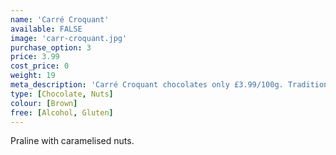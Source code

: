 ```yaml
---
name: 'Carré Croquant'
available: FALSE
image: 'carr-croquant.jpg'
purchase_option: 3
price: 3.99
cost_price: 0
weight: 19
meta_description: 'Carré Croquant chocolates only £3.99/100g. Traditional sweets and more at Humbugs Confectionery Store. Specialists in satisfying your sweet tooth!'
type: [Chocolate, Nuts]
colour: [Brown]
free: [Alcohol, Gluten]
---
```

Praline with caramelised nuts.